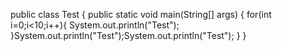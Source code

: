 public class Test {
	public static void main(String[] args) {
	for(int i=0;i<10;i++){
		System.out.println("Test");
		}System.out.println("Test");System.out.println("Test");
	}
}
